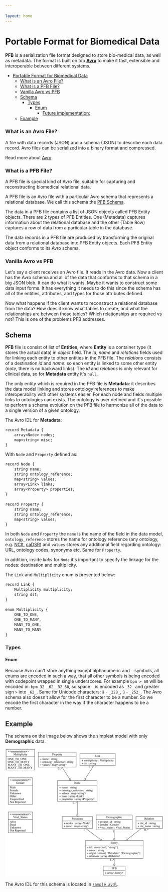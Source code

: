 ```yaml
---

layout: home
---
```


# Portable Format for Biomedical Data

**PFB** is a serialization file format designed to store bio-medical data, as well as metadata. The format is built on top [**Avro**][1] to make it fast, extensible and interoperable between different systems.

- [Portable Format for Biomedical Data](#portable-format-for-biomedical-data)
  - [What is an Avro File?](#what-is-an-avro-file)
  - [What is a PFB File?](#what-is-a-pfb-file)
  - [Vanilla Avro vs PFB](#vanilla-avro-vs-pfb)
  - [Schema](#schema)
    - [Types](#types)
      - [Enum](#enum)
        - [Future implementation:](#future-implementation)
  - [Example](#example)

### What is an Avro File?

A file with data records (JSON) and a schema (JSON) to describe each data record. Avro files can be serialized into a binary format and compressed.

Read more about [Avro](https://Avro.apache.org/docs/current/spec.html).

### What is a PFB File?

A PFB file is special kind of Avro file, suitable for capturing and reconstructing biomedical relational data.

A PFB file is an Avro file with a particular Avro schema that represents a relational database. We call this schema the [PFB Schema](#schema).

The data in a PFB file contains a list of JSON objects called PFB Entity objects. There are 2 types of PFB Entities. One (Metadata) captures information about the relational database and the other (Table Row) captures a row of data from a particular table in the database.

The data records in a PFB file are produced by transforming the original data from a relational database into PFB Entity objects. Each PFB Entity object conforms to its Avro schema.

### Vanilla Avro vs PFB

Let's say a client receives an Avro file. It reads in the Avro data. Now a client has the Avro schema and all of the data that conforms to that schema in a big JSON blob. It can do what it wants. Maybe it wants to construct some data input forms. It has everything it needs to do this since the schema has all of the entities, attributes, and types for those attributes defined.

Now what happens if the client wants to reconstruct a relational database from the data? How does it know what tables to create, and what the relationships are between those tables? Which relationships are required vs not? This is one of the problems PFB addresses.

## Schema

**PFB** file is consist of list of **Entities**, where **Entity** is a container type (it stores the actual data) in *object* field. The *id*, *name* and *relations* fields used for linking each entity to other entities in the PFB file. The *relations* consists of a destination *id* and *name*: so each entity is linked to some other entity (*note*, there is no backward links). The *id* and *relations* is only relevant for clinical data, so for **Metadata** entity it's `null`.

The only entity which is required in the PFB file is **Metadata**: it describes the data model linking and stores ontology references to make interoperability with other systems easier. For each node and fields multiple links to ontologies can exists. The ontology is user defined and it's possible to perform a schema evolution on the PFB file to harmonize all of the data to a single version of a given ontology.

The Avro IDL for **Metadata**:

```
record Metadata {
    array<Node> nodes;
    map<string> misc;
}
```

With `Node` and `Property` defined as:

```
record Node {
    string name;
    string ontology_reference;
    map<string> values;
    array<Link> links;
    array<Property> properties;
}

record Property {
    string name;
    string ontology_reference;
    map<string> values;
}
```

In both `Node` and `Property` the `name` is the name of the field in the data model, `ontology_reference` stores the name for ontology reference (any ontology, e.g. [NCIt][2], [caDSR][3]) and `values` stores any additional field regarding ontology: URL, ontology codes, synonyms etc. Same for `Property`.

In addition, inside *links* for `Node` it's important to specify the linkage for the nodes: destination and multiplicity.

The `Link` and `Multiplicity` enum is presented below:
```
record Link {
    Multiplicity multiplicity;
    string dst;
}

enum Multiplicity {
    ONE_TO_ONE,
    ONE_TO_MANY,
    MANY_TO_ONE,
    MANY_TO_MANY
}
```

### Types

#### Enum

Because Avro can't store anything except alphanumeric and `_` symbols, all enums are encoded in such a way, that all other symbols is being encoded with codepoint wrapped in single underscores. For example `bpm > 60` will be encoded in: `bpm_32__62__32_60`, so space ` ` is encoded as `_32_` and greater sign `>` into `_62_`. Same for Unicode characters: `ä` - `_228_`, `ü` - `_252_`. The Avro schema also doesn't allow for the first character to be a number. So we encode the first character in the way if the character happens to be a number.

## Example

The schema on the image below shows the simplest model with only **Demographic** data.

[![schema][4]][4]

The Avro IDL for this schema is located in [`sample.avdl`][16].

  [1]: https://avro.apache.org/docs/current/spec.html
  [2]: https://ncit.nci.nih.gov/ncitbrowser/pages/
  [3]: https://cdebrowser.nci.nih.gov/cdebrowserClient/cdeBrowser.html#/search
  [4]: ./schema.svg
  [16]: ./sample.avdl


